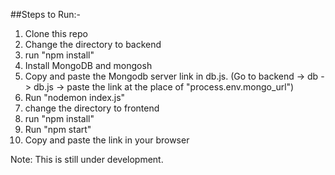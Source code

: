 ##Steps to Run:-
1. Clone this repo
2. Change the directory to backend
3. run "npm install"
4. Install MongoDB and mongosh
5. Copy and paste the Mongodb server link in db.js. (Go to backend -> db -> db.js -> paste the link at the place of "process.env.mongo_url")
6. Run "nodemon index.js"
7. change the directory to frontend
8. run "npm install"
9. Run "npm start"
10. Copy and paste the link in your browser

Note: This is still under development.
